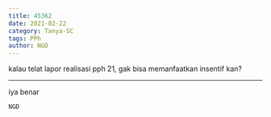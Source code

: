 ```yaml
---
title: 45362
date: 2021-02-22
category: Tanya-SC
tags: PPh
author: NGD
---
```


kalau telat lapor realisasi pph 21, gak bisa memanfaatkan insentif kan?

---

iya benar

`NGD`
